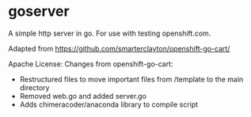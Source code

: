 # goserver
A simple http server in go.  For use with testing openshift.com.

Adapted from https://github.com/smarterclayton/openshift-go-cart/

Apache License: Changes from openshift-go-cart:
* Restructured files to move important files from /template to the main directory
* Removed web.go and added server.go
* Adds chimeracoder/anaconda library to compile script
